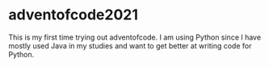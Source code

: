 # adventofcode2021

This is my first time trying out adventofcode.
I am using Python since I have mostly used Java in my studies and want to get better at writing code for Python.
